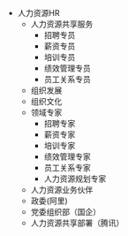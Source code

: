 - 人力资源HR
  - 人力资源共享服务
    - 招聘专员
    - 薪资专员
    - 培训专员
    - 绩效管理专员
    - 员工关系专员
  - 组织发展
  - 组织文化
  - 领域专家
    - 招聘专家
    - 薪资专家
    - 培训专家
    - 绩效管理专家
    - 员工关系专家
    - 人力资源规划专家
  - 人力资源业务伙伴
  - 政委(阿里)
  - 党委组织部（国企）
  - 人力资源共享部署（腾讯）
